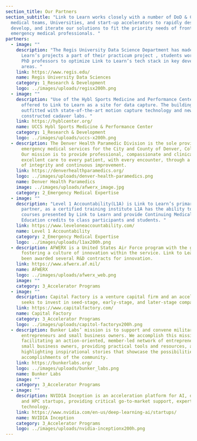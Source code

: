 ```yaml
---
section_title: Our Partners
section_subtitle: "Link to Learn works closely with a number of DoD & Civilian
  medical teams, Universities, and start-up accelerators to rapidly design,
  develop, and iterate our solutions to fit the priority needs of front-line
  emergency medical professionals. "
partners:
  - image: ""
    description: "The Regis University Data Science Department has made Link to
      Learn’s projects a part of their practicum project , students work with
      PhD professors to optimize Link to Learn’s tech stack in key development
      areas. "
    link: https://www.regis.edu/
    name: Regis University Data Sciences
    category: 1_Research & Development
    logo: ../images/uploads/regisx200h.png
  - image: ""
    description: "Use of the Hybl Sports Medicine and Performance Center has been
      offered to Link to Learn as a site for data capture. The building is
      outfitted with state-of-the-art motion capture technology and newly
      constructed cadaver labs. "
    link: https://hyblcenter.org/
    name: UCCS Hybl Sports Medicine & Performance Center
    category: 1_Research & Development
    logo: ../images/uploads/uccs-x200h.png
  - description: The Denver Health Paramedic Division is the sole provider of
      emergency medical services for the City and County of Denver, Colorado.
      Our mission is to provide professional, compassionate and clinically
      excellent care to every patient, with every encounter, through a culture
      of integrity and continuous improvement.
    link: https://denverhealthparamedics.org/
    logo: ../images/uploads/denver-health-paramedics.png
    name: Denver Health Paramedics
    image: ../images/uploads/afwerx_image.jpg
    category: 2_Emergency Medical Expertise
  - image: ""
    description: "Level 1 Accountability(L1A) is Link to Learn’s primary training
      partner, as a certified training institute L1A has the ability to certify
      courses presented by Link to Learn and provide Continuing Medical
      Education credits to class participants and students. "
    link: https://www.leveloneaccountability.com/
    name: Level 1 Accountability
    category: 2_Emergency Medical Expertise
    logo: ../images/uploads/l1ax200h.png
  - description: AFWERX is a United States Air Force program with the goal of
      fostering a culture of innovation within the service. Link to Learn has
      been awarded several R&D contracts for innovation.
    link: https://www.afwerx.af.mil/
    name: AFWERX
    logo: ../images/uploads/afwerx_web.png
    image: ""
    category: 3_Accelerator Programs
  - image: ""
    description: Capital Factory is a venture capital firm and an accelerator that
      seeks to invest in seed-stage, early-stage, and later-stage companies.
    link: https://www.capitalfactory.com/
    name: Capital Factory
    category: 3_Accelerator Programs
    logo: ../images/uploads/capitol-factoryx200h.png
  - description: Bunker Labs’ mission is to support and convene military-connected
      entrepreneurs and small business owners. We accomplish this mission by
      facilitating an action-oriented, member-led network of entrepreneurs and
      small business owners, providing practical tools and resources, and
      highlighting inspirational stories that showcase the possibilities and
      accomplishments of the community.
    link: https://bunkerlabs.org/
    logo: ../images/uploads/bunker_labs.png
    name: Bunker Labs
    image: ""
    category: 3_Accelerator Programs
  - image: ""
    description: NVIDIA Inception is an acceleration platform for AI, data science
      and HPC startups, providing critical go-to-market support, expertise, and
      technology.
    link: https://www.nvidia.com/en-us/deep-learning-ai/startups/
    name: NVIDIA Inception
    category: 3_Accelerator Programs
    logo: ../images/uploads/nvidia-inceptionx200h.png
---
```

